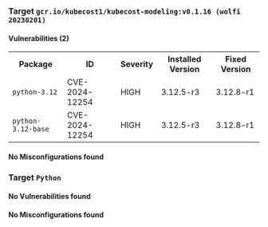
<h3>Target <code>gcr.io/kubecost1/kubecost-modeling:v0.1.16 (wolfi 20230201)</code></h3>
<h4>Vulnerabilities (2)</h4>
<table>
    <tr>
        <th>Package</th>
        <th>ID</th>
        <th>Severity</th>
        <th>Installed Version</th>
        <th>Fixed Version</th>
    </tr>
    <tr>
        <td><code>python-3.12</code></td>
        <td>CVE-2024-12254</td>
        <td>HIGH</td>
        <td>3.12.5-r3</td>
        <td>3.12.8-r1</td>
    </tr>
    <tr>
        <td><code>python-3.12-base</code></td>
        <td>CVE-2024-12254</td>
        <td>HIGH</td>
        <td>3.12.5-r3</td>
        <td>3.12.8-r1</td>
    </tr>
</table>
<h4>No Misconfigurations found</h4>
<h3>Target <code>Python</code></h3>
<h4>No Vulnerabilities found</h4>
<h4>No Misconfigurations found</h4>
